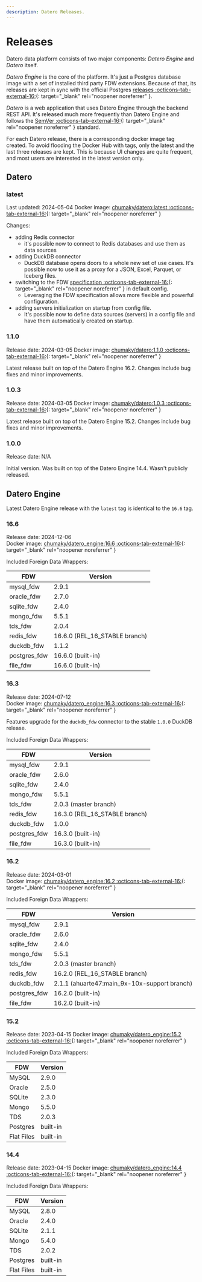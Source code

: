 ```yaml
---
description: Datero Releases.
---
```


# Releases
Datero data platform consists of two major components: _Datero Engine_ and _Datero_ itself.

_Datero Engine_ is the core of the platform.
It's just a Postgres database image with a set of installed third party FDW extensions.
Because of that, its releases are kept in sync with the official Postgres [releases :octicons-tab-external-16:](https://www.postgresql.org/docs/current/release.html){: target="_blank" rel="noopener noreferrer" }.

_Datero_ is a web application that uses Datero Engine through the backend REST API.
It's released much more frequently than Datero Engine and follows the [SemVer :octicons-tab-external-16:](https://semver.org/){: target="_blank" rel="noopener noreferrer" } standard.

For each Datero release, there is a corresponding docker image tag created.
To avoid flooding the Docker Hub with tags, only the latest and the last three releases are kept.
This is because UI changes are quite frequent, and most users are interested in the latest version only.


## Datero
### latest
Last updated: 2024-05-04
Docker image: [chumaky/datero:latest :octicons-tab-external-16:](https://hub.docker.com/r/chumaky/datero/tags?page=1&name=latest){: target="_blank" rel="noopener noreferrer" }

Changes:

- adding Redis connector
    - it's possible now to connect to Redis databases and use them as data sources
- adding DuckDB connector
    - DuckDB database opens doors to a whole new set of use cases.
      It's possible now to use it as a proxy for a JSON, Excel, Parquet, or Iceberg files.
- switching to the FDW [specification :octicons-tab-external-16:](https://github.com/chumaky/postgres-fdw-spec){: target="_blank" rel="noopener noreferrer" } in default config.
    - Leveraging the FDW specification allows more flexible and powerful configuration.
- adding servers initialization on startup from config file.
    - It's possible now to define data sources (servers) in a config file and have them automatically created on startup.


### 1.1.0
Release date: 2024-03-05
Docker image: [chumaky/datero:1.1.0 :octicons-tab-external-16:](https://hub.docker.com/r/chumaky/datero/tags?page=1&name=1.1.0){: target="_blank" rel="noopener noreferrer" }

Latest release built on top of the Datero Engine 16.2.
Changes include bug fixes and minor improvements.


### 1.0.3
Release date: 2024-03-05
Docker image: [chumaky/datero:1.0.3 :octicons-tab-external-16:](https://hub.docker.com/r/chumaky/datero/tags?page=1&name=1.0.3){: target="_blank" rel="noopener noreferrer" }

Latest release built on top of the Datero Engine 15.2.
Changes include bug fixes and minor improvements.

### 1.0.0
Release date: N/A

Initial version. Was built on top of the Datero Engine 14.4.
Wasn't publicly released.


## Datero Engine
Latest Datero Engine release with the `latest` tag is identical to the `16.6` tag.

### 16.6
Release date: 2024-12-06  
Docker image: [chumaky/datero_engine:16.6 :octicons-tab-external-16:](https://hub.docker.com/r/chumaky/datero_engine/tags?page=1&name=16.6){: target="_blank" rel="noopener noreferrer" }

Included Foreign Data Wrappers:

FDW|Version
-|-
mysql_fdw|2.9.1
oracle_fdw|2.7.0
sqlite_fdw|2.4.0
mongo_fdw|5.5.1
tds_fdw|2.0.4
redis_fdw|16.6.0 (REL_16_STABLE branch)
duckdb_fdw|1.1.2
postgres_fdw|16.6.0 (built-in)
file_fdw|16.6.0 (built-in)


### 16.3
Release date: 2024-07-12  
Docker image: [chumaky/datero_engine:16.3 :octicons-tab-external-16:](https://hub.docker.com/r/chumaky/datero_engine/tags?page=1&name=16.3){: target="_blank" rel="noopener noreferrer" }

Features upgrade for the `duckdb_fdw` connector to the stable `1.0.0` DuckDB release.

Included Foreign Data Wrappers:

FDW|Version
-|-
mysql_fdw|2.9.1
oracle_fdw|2.6.0
sqlite_fdw|2.4.0
mongo_fdw|5.5.1
tds_fdw|2.0.3 (master branch)
redis_fdw|16.3.0 (REL_16_STABLE branch)
duckdb_fdw|1.0.0
postgres_fdw|16.3.0 (built-in)
file_fdw|16.3.0 (built-in)


### 16.2
Release date: 2024-03-01  
Docker image: [chumaky/datero_engine:16.2 :octicons-tab-external-16:](https://hub.docker.com/r/chumaky/datero_engine/tags?page=1&name=16.2){: target="_blank" rel="noopener noreferrer" }

Included Foreign Data Wrappers:

FDW|Version
-|-
mysql_fdw|2.9.1
oracle_fdw|2.6.0
sqlite_fdw|2.4.0
mongo_fdw|5.5.1
tds_fdw|2.0.3 (master branch)
redis_fdw|16.2.0 (REL_16_STABLE branch)
duckdb_fdw|2.1.1 (ahuarte47:main_9x-10x-support branch)
postgres_fdw|16.2.0 (built-in)
file_fdw|16.2.0 (built-in)


### 15.2
Release date: 2023-04-15
Docker image: [chumaky/datero_engine:15.2 :octicons-tab-external-16:](https://hub.docker.com/r/chumaky/datero_engine/tags?page=1&name=15.2){: target="_blank" rel="noopener noreferrer" }

Included Foreign Data Wrappers:

FDW|Version
-|-
MySQL|2.9.0
Oracle|2.5.0
SQLite|2.3.0
Mongo|5.5.0
TDS|2.0.3
Postgres|built-in
Flat Files|built-in


### 14.4
Release date: 2023-04-15
Docker image: [chumaky/datero_engine:14.4 :octicons-tab-external-16:](https://hub.docker.com/r/chumaky/datero_engine/tags?page=1&name=14.4){: target="_blank" rel="noopener noreferrer" }

Included Foreign Data Wrappers:

FDW|Version
-|-
MySQL|2.8.0
Oracle|2.4.0
SQLite|2.1.1
Mongo|5.4.0
TDS|2.0.2
Postgres|built-in
Flat Files|built-in

